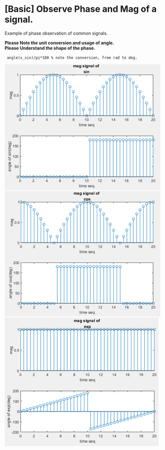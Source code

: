 # [Basic] Observe Phase and Mag of a signal.

Example of phase observation of common signals.

**Please Note the unit conversion and usage of angle.**  
**Please Understand the shape of the phase.**
~~~~
 angle(x_sin)/pi*180 % note the conversion, from rad to deg.
~~~~


![Fig.1](./1.PNG)
![Fig.2](./2.PNG)
![Fig.3](./3.PNG)